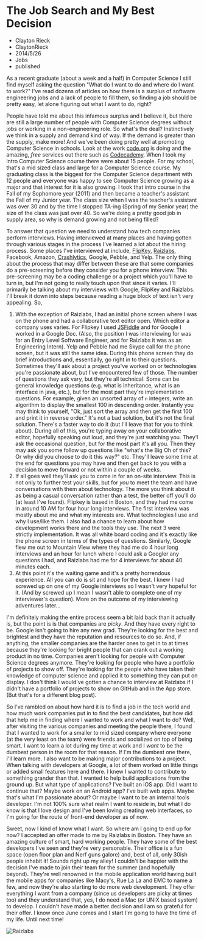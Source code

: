 # The Job Search and My Best Decision
- Clayton Rieck
- ClaytonRieck
- 2014/5/26
- Jobs
- published

As a recent graduate (about a week and a half) in Computer Science I still find myself asking the question "What do I want to do and where do I want to work?" I've read dozens of articles on how there is a surplus of software engineering jobs and a lack of people to fill them, so finding a job should be pretty easy, let alone figuring out what I want to do, right? 

People have told me about this infamous surplus and I believe it, but there are still a large number of people with Computer Science degrees without jobs or working in a non-engineering role. So what's the deal? Instinctively we think in a supply and demand kind of way. If the demand is greater than the supply, make more! And we've been doing pretty well at promoting Computer Science in schools. Look at the work [code.org](http://code.org/) is doing and the amazing, *free* services out there such as [Codecademy](http://www.codecademy.com/). When I took my intro Computer Science course there were about 15 people. For my school, that's a mid sized class and large for a Computer Science course. My graduating class is the biggest for the Computer Science department with 12 people and everyone was happy to see Computer Science growing as a major and that interest for it is also growing. I took that intro course in the Fall of my Sophomore year (2011) and then became a teacher's assistant the Fall of my Junior year. The class size when I was the teacher's assistant was over 30 and by the time I stopped TA-ing (Spring of my Senior year) the size of the class was just over 40. So we're doing a pretty good job in supply area, so why is demand growing and not being filled?

To answer that question we need to understand how tech companies perform interviews. Having interviewed at many places and having gotten through various stages in the process I've learned a lot about the hiring process. Some places I've interviewed at include, [FlipKey](http://www.flipkey.com/), [Raizlabs](http://www.raizlabs.com/), Facebook, Amazon, [Crashlytics](http://try.crashlytics.com/), Google, Pebble, and Yelp. The only thing about the process that may differ between these are that some companies do a pre-screening before they consider you for a phone interview. This pre-screening may be a coding challenge or a project which you'll have to turn in, but I'm not going to really touch upon that since it varies. I'll primarily be talking about my interviews with Google, FlipKey and Raizlabs. I'll break it down into steps because reading a huge block of text isn't very appealing. So,   
1. With the exception of Raizlabs, I had an initial phone screen where I was on the phone and had a collaborative text editor open. Which editor a company uses varies. For Flipkey I used [JSFiddle](http://jsfiddle.net/) and for Google I worked in a Google Doc. (Also, the position I was interviewing for was for an Entry Level Software Engineer, and for Raizlabs it was as an Engineering Intern). Yelp and Pebble had me Skype call for the phone screen, but it was still the same idea. During this phone screen they do brief introductions and, essentially, go right in to their questions. Sometimes they'll ask about a project you've worked on or technologies you're passionate about, but I've encountered few of those. The number of questions they ask vary, but they're all technical. Some can be general knowledge questions (e.g. what is inheritance, what is an interface in java, etc.), but for the most part they're implementation questions. For example, given an unsorted array of ```n``` integers, write an algorithm to display the smallest 100 in descending order. Instantly you may think to yourself, "Ok, just sort the array and then get the first 100 and print it in reverse order." It's not a bad solution, but it's not the final solution. There's a faster way to do it (but I'll leave that for you to think about). During all of this, you're typing away on your collaborative editor, hopefully speaking out loud, and they're just watching you. They'l ask the occasional question, but for the most part it's all you. Then they may ask you some follow up questions like "what's the Big Oh of this? Or why did you choose to do it this way?" etc. They'll leave some time at the end for questions you may have and then get back to you with a decision to move forward or not within a couple of weeks.  
2. If all goes well they'll ask you to come in for an on-site interview. This is not only to further test your skills, but for *you* to meet the team and have conversations with them about technology. The more you think about it as being a casual conversation rather than a test, the better off you'll do (at least I've found). Flipkey is based in Boston, and they had me come in around 10 AM for four hour long interviews. The first interview was mostly about me and what my interests are. What technologies I use and why I use/like them. I also had a chance to learn about how development works there and the tools they use. The next 3 were strictly implementation. It was all white board coding and it's exactly like the phone screen in terms of the types of questions. Similarly, Google flew me out to Mountain View where they had me do 4 hour long interviews and an hour for lunch where I could ask a Googler any questions I had, and Raizlabs had me for 4 interviews for about 40 minutes each.  
3. At this point it's the waiting game and it's a pretty horrendous experience. All you can do is sit and hope for the best. I knew I had screwed up on one of my Google interviews so I wasn't very hopeful for it. (And by screwed up I mean I wasn't able to complete one of my interviewer's question). More on the outcome of my interviewing adventures later...

I'm definitely making the entire process seem a bit laid back than it actually is, but the point is is that companies are *picky*. And they have every right to be. Google isn't going to hire any new grad. They're looking for the best and brightest and they have the reputation and resources to do so. And, if anything, the smaller companies are the harder ones to get in to at times because they're looking for bright people that can crank out a working product in no time. Companies aren't looking for people with Computer Science degrees anymore. They're looking for people who have a portfolio of projects to show off. They're looking for the people who have taken their knowledge of computer science and applied it to something they can put on display. I don't think I would've gotten a chance to interview at Raizlabs if I didn't have a portfolio of projects to show on GitHub and in the App store. (But that's for a different blog post).

So I've rambled on about how hard it is to find a job in the tech world and how much work companies put in to find the best candidates, but how did that help me in finding where I wanted to work and what I want to do? Well, after visiting the various companies and meeting the people there, I found that I wanted to work for a smaller to mid sized company where everyone (at the very least on the team) were friends and socialized on top of being smart. I want to learn a lot during my time at work and I *want* to be the dumbest person in the room for that reason. If I'm the dumbest one there, I'll learn more. I also want to be making major contributions to a project. When talking with developers at Google, a lot of them worked on little things or added small features here and there. I knew I wanted to contribute to something grander than that. I wanted to help build applications from the ground up. But what type of applications? I've built an iOS app. Did I want to continue that? Maybe work on an Android app? I've built web apps. Maybe that's what I'm passionate about? Or maybe I want to be an internal tools developer. I'm not 100% sure what realm I want to reside in, but what I do know is that I love design and I've been loving creating web interfaces, so I'm going for the route of front-end developer as of now.

Sweet, now I kind of know what I want. So where am I going to end up for now? I accepted an offer made to me by Raizlabs in Boston. They have an amazing culture of smart, hard working people. They have some of the best developers I've seen and they're very personable. Their office is a fun space (open floor plan and Nerf guns galore) and, best of all, only 30ish people inhabit it! Sounds right up my alley! I couldn't be happier with the decision I've made to join their team for the summer (and hopefully beyond). They're well renowned in the mobile application world having built the mobile apps for companies like Macy's, Rue La La and EMC to name a few, and now they're also starting to do more web development. They offer everything I want from a company (since us developers are picky at times too) and they understand that, yes, I do need a Mac (or UNIX based system) to develop. I couldn't have made a better decision and I am so grateful for their offer. I know once June comes and I start I'm going to have the time of my life. Until next time!

![](https://d2mbz398hiyc7d.cloudfront.net/sponsor-logos/260px/raizlabs.png "Raizlabs")